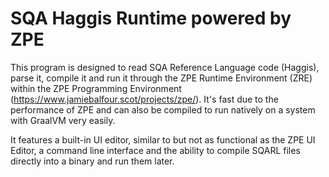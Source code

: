 # SQA Haggis Runtime powered by ZPE
This program is designed to read SQA Reference Language code (Haggis), parse it, compile it and run it through the ZPE Runtime Environment 
(ZRE) within the ZPE Programming Environment (https://www.jamiebalfour.scot/projects/zpe/). It's fast due to the performance of ZPE and can also be compiled 
to run natively on a system with GraalVM very easily. 

It features a built-in UI editor, similar to but not as functional as the ZPE UI Editor, a command line interface and the ability to compile SQARL files directly into a binary and run them later.
